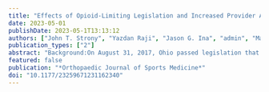 ```yaml
---
title: "Effects of Opioid-Limiting Legislation and Increased Provider Awareness on Postoperative Opioid Use and Complications After Hip Arthroscopy"
date: 2023-05-01
publishDate: 2023-05-1T13:13:12
authors: ["John T. Strony", "Yazdan Raji", "Jason G. Ina", "admin", "Mark F. Megerian", "Samuel W. McCollum", "Richard C. Mather",  "Shane J. Nho", "Michael J. Salata"]
publication_types: ["2"]
abstract: "Background:On August 31, 2017, Ohio passed legislation that regulates how opioids can be prescribed postoperatively. Studies have shown that such legislation is successful in reducing the morphine milligram equivalents (MMEs) prescribed after certain orthopaedic procedures.Purpose:(1) To determine if the opioid prescription?limiting legislation in Ohio reduced the cumulative MMEs prescribed after hip arthroscopy without significantly affecting the rates of emergency department (ED) visits, hospital readmissions, and reoperations within 90 days postoperatively, and (2) to assess risk factors associated with increased postoperative opioid dosing.Study Design:Cohort study; Level of evidence, 3.Methods:This study included patients who underwent primary and revision hip arthroscopy at a single institution over a 4-year period. The prelegislation (PRE) and postlegislation (POST) groups were defined as patients who underwent surgery before August 31, 2017, and on/after this date, respectively. The Ohio Automated Rx Reporting System was queried for controlled-substance prescriptions from 30 days preoperatively to 90 days postoperatively, and patient medical records were reviewed to collect demographic, medical, surgical, and readmission data. Inverse probability weighting?adjusted mean treatment effect regression models were used to measure the difference in mean outcomes between the PRE and POST cohorts.Results:A total of 546 patients (228 PRE, 318 POST) were identified. There was a 25\% reduction in the cumulative MMEs prescribed to the POST group as compared with the PRE group during the first 90 days postoperatively (840 vs 1125 MME, respectively; P {$<$} .01). The legislation was associated with a significant decrease in the cumulative MMEs prescribed in the first 90 postoperative days (mean treatment effect = ?280.6; P {$<$} .01), and there were no significant between-group differences in the frequency of ED encounters (8.8\% PRE, 11.6\% POST; P = .32), hospital readmissions (1.3\% PRE, 0.9\% POST; P = .70), or reoperations (0.9\% PRE, 0.6\% POST; P ≥ .99) during this period. Preoperative opioid use was a significant independent risk factor for increased cumulative MMEs in the first 90 days postoperatively (? = 275; P {$<$} .01).Conclusion:Opioid prescription?limiting legislation in Ohio was associated with significant reductions in opioid MMEs dosing in the 90-day period following hip arthroscopy. This legislation had no significant effect on ED utilization, hospital readmissions, or reoperations within the same period. Preoperative opioid use was a significant risk factor for increased MME dosing after hip arthroscopy."
featured: false
publication: "*Orthopaedic Journal of Sports Medicine*"
doi: "10.1177/23259671231162340"
---
```


